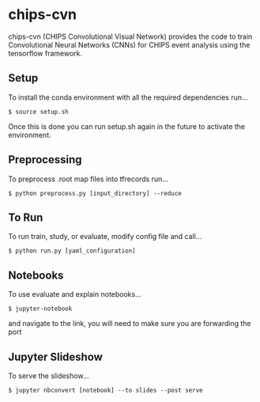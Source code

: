 # chips-cvn
chips-cvn (CHIPS Convolutional Visual Network) provides the code to train Convolutional Neural Networks (CNNs) for CHIPS event analysis using the tensorflow framework.

## Setup
To install the conda environment with all the required dependencies run...

```
$ source setup.sh
```

Once this is done you can run setup.sh again in the future to activate the environment.

## Preprocessing
To preprocess .root map files into tfrecords run...

```
$ python preprocess.py [input_directory] --reduce
```

## To Run
To run train, study, or evaluate, modify config file and call...

```
$ python run.py [yaml_configuration]
```

## Notebooks
To use evaluate and explain notebooks...

```
$ jupyter-notebook
```

and navigate to the link, you will need to make sure you are forwarding the port

## Jupyter Slideshow
To serve the slideshow...

```
$ jupyter nbconvert [notebook] --to slides --post serve
```